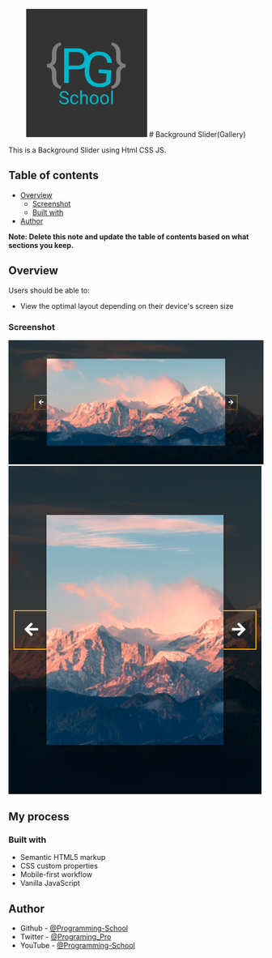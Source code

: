 <p align="center">
       <img src="./Logo.png" />
       # Background Slider(Gallery)
</p>
This is a Background Slider using Html CSS JS.

## Table of contents

- [Overview](#overview)
  - [Screenshot](#screenshot)
  - [Built with](#built-with)
- [Author](#author)

**Note: Delete this note and update the table of contents based on what sections you keep.**

## Overview

Users should be able to:

- View the optimal layout depending on their device's screen size

### Screenshot

![](./Screenshot-Web.png)
![](./Screenshot-Mobile.png)

## My process

### Built with

- Semantic HTML5 markup
- CSS custom properties
- Mobile-first workflow
- Vanilla JavaScript

## Author

- Github - [@Programming-School](https://www.github.com/Programing-School)
- Twitter - [@Programing_Pro](https://www.twitter.com/Programing_Pro)
- YouTube - [@Programming-School](https://www.youtube.com/channel/UC1YTVmV31RZV2oie1kKpJkw)
